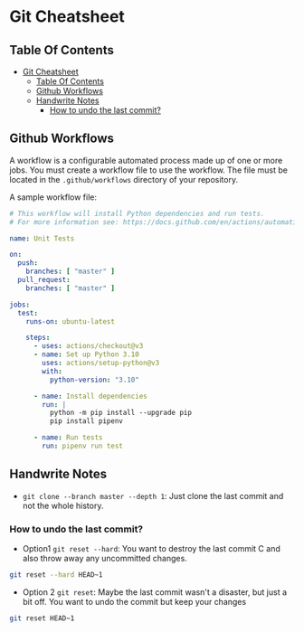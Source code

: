# Git Cheatsheet

## Table Of Contents

- [Git Cheatsheet](#git-cheatsheet)
  - [Table Of Contents](#table-of-contents)
  - [Github Workflows](#github-workflows)
  - [Handwrite Notes](#handwrite-notes)
    - [How to undo the last commit?](#how-to-undo-the-last-commit)

## Github Workflows

A workflow is a configurable automated process made up of one or more jobs. You must create a workflow file to use the workflow. The file must be located in the `.github/workflows` directory of your repository.

A sample workflow file:

```yaml
# This workflow will install Python dependencies and run tests.
# For more information see: https://docs.github.com/en/actions/automating-builds-and-tests/building-and-testing-python

name: Unit Tests

on:
  push:
    branches: [ "master" ]
  pull_request:
    branches: [ "master" ]

jobs:
  test:
    runs-on: ubuntu-latest

    steps:
      - uses: actions/checkout@v3
      - name: Set up Python 3.10
        uses: actions/setup-python@v3
        with:
          python-version: "3.10"

      - name: Install dependencies
        run: |
          python -m pip install --upgrade pip
          pip install pipenv

      - name: Run tests
        run: pipenv run test
```

## Handwrite Notes

- `git clone --branch master --depth 1`: Just clone the last commit and not the whole history.

### How to undo the last commit?

- Option1 `git reset --hard`: You want to destroy the last commit C and also throw away any uncommitted changes.
```bash
git reset --hard HEAD~1
```

- Option 2 `git reset`: Maybe the last commit wasn't a disaster, but just a bit off. You want to undo the commit but keep your changes
```bash
git reset HEAD~1
```
